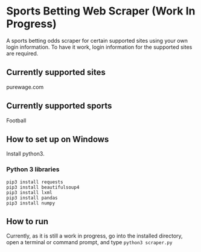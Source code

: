# Sports Betting Web Scraper (Work In Progress)
A sports betting odds scraper for certain supported sites using your own login information. To have it work, login information for the supported sites are required.

## Currently supported sites
purewage.com

## Currently supported sports
Football

## How to set up on Windows
Install python3.

### Python 3 libraries
```
pip3 install requests
pip3 install beautifulsoup4
pip3 install lxml
pip3 install pandas
pip3 install numpy
```

## How to run
Currently, as it is still a work in progress, go into the installed directory, open a terminal or command prompt, and type ```python3 scraper.py```